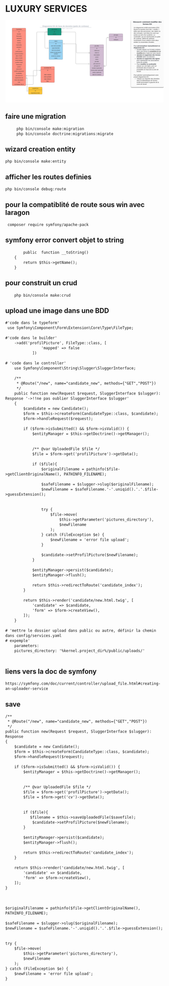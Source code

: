 # LUXURY SERVICES

![diagram](diagram/db.svg)

## faire une migration
```shell
     php bin/console make:migration
     php bin/console doctrine:migrations:migrate
```


## wizard creation entity
```shell
php bin/console make:entity
```
## afficher les routes definies
```shell
php bin/console debug:route
```
## pour la compatiblité de route sous win avec laragon
```shell
 composer require symfony/apache-pack 
```
## symfony error convert objet to string
```shell
        public  function __toString()
    {
        return $this->getName();
    }
```

## pour construit un crud
```shell
    php bin/console make:crud
```

## upload une image dans une BDD
```shell
#'code dans le typeform' 
 use Symfony\Component\Form\Extension\Core\Type\FileType;

#'code dans le builder'
    ->add('profilPicture', FileType::class, [
                'mapped' => false
            ])
    
# 'code dans le controller'
    use Symfony\Component\String\Slugger\SluggerInterface;

    /**
     * @Route("/new", name="candidate_new", methods={"GET","POST"})
     */
    public function new(Request $request, SluggerInterface $slugger): Response '->!!ne pas oublier SluggerInterface $slugger'
    {
        $candidate = new Candidate();
        $form = $this->createForm(CandidateType::class, $candidate);
        $form->handleRequest($request);

        if ($form->isSubmitted() && $form->isValid()) {
            $entityManager = $this->getDoctrine()->getManager();


            /** @var UploadedFile $file */
            $file = $form->get('profilPicture')->getData();

            if ($file){
                $originalFilename = pathinfo($file->getClientOriginalName(), PATHINFO_FILENAME);
               
                $safeFilename = $slugger->slug($originalFilename);
                $newFilename = $safeFilename.'-'.uniqid().'.'.$file->guessExtension();

                
                try {
                    $file->move(
                        $this->getParameter('pictures_directory'),
                        $newFilename
                    );
                } catch (FileException $e) {
                    $newFilename = 'error file upload';
                }

                $candidate->setProfilPicture($newFilename);
            }

            $entityManager->persist($candidate);
            $entityManager->flush();

            return $this->redirectToRoute('candidate_index');
        }

        return $this->render('candidate/new.html.twig', [
            'candidate' => $candidate,
            'form' => $form->createView(),
        ]);
    }

# 'mettre le dossier upload dans public ou autre, définir la chemin dans config/services.yaml
# expemple'
    parameters:
    pictures_directory: '%kernel.project_dir%/public/uploads/'


 ```
## liens vers la doc de symfony
    https://symfony.com/doc/current/controller/upload_file.html#creating-an-uploader-service

## save

    /**
     * @Route("/new", name="candidate_new", methods={"GET","POST"})
     */
    public function new(Request $request, SluggerInterface $slugger): Response
    {
        $candidate = new Candidate();
        $form = $this->createForm(CandidateType::class, $candidate);
        $form->handleRequest($request);

        if ($form->isSubmitted() && $form->isValid()) {
            $entityManager = $this->getDoctrine()->getManager();


            /** @var UploadedFile $file */
            $file = $form->get('profilPicture')->getData();
            $file = $form->get('cv')->getData();
           

            if ($file){
               $filename = $this->saveUploadedFile($savefile);
                $candidate->setProfilPicture($newFilename);
            }

            $entityManager->persist($candidate);
            $entityManager->flush();

            return $this->redirectToRoute('candidate_index');
        }

        return $this->render('candidate/new.html.twig', [
            'candidate' => $candidate,
            'form' => $form->createView(),
        ]);
    }



    $originalFilename = pathinfo($file->getClientOriginalName(), PATHINFO_FILENAME);
               
    $safeFilename = $slugger->slug($originalFilename);
    $newFilename = $safeFilename.'-'.uniqid().'.'.$file->guessExtension();

    
    try {
        $file->move(
            $this->getParameter('pictures_directory'),
            $newFilename
        );
    } catch (FileException $e) {
        $newFilename = 'error file upload';
    }
